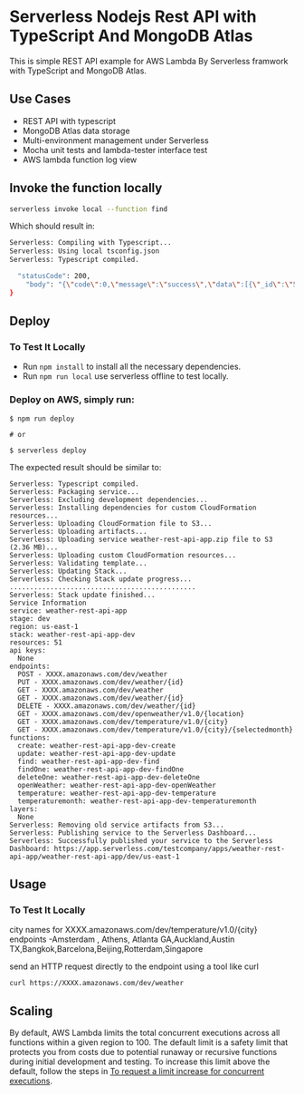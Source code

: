 <!--
title: 'Serverless Nodejs Rest API with TypeScript And MongoDB Atlas'
description: 'This is Weather REST API for AWS Lambda By Serverless framwork with TypeScript and MongoDB Atlas.'
layout: Doc
framework: v1
platform: AWS
language: nodeJS
authorLink: 'https://github.com/teammob'
authorName: 'Yucel Zengin'
-->
# Serverless Nodejs Rest API with TypeScript And MongoDB Atlas

This is simple REST API example for AWS Lambda By Serverless framwork with TypeScript and MongoDB Atlas.

## Use Cases

* REST API with typescript
* MongoDB Atlas data storage
* Multi-environment management under Serverless
* Mocha unit tests and lambda-tester interface test
* AWS lambda function log view

## Invoke the function locally

```bash
serverless invoke local --function find
```

Which should result in:

```bash
Serverless: Compiling with Typescript...
Serverless: Using local tsconfig.json
Serverless: Typescript compiled.

  "statusCode": 200,
    "body": "{\"code\":0,\"message\":\"success\",\"data\":[{\"_id\":\"5ff739d833d3184117c2cdcf\",\"cityId\":2643743,\"country\":\"GB\",\"name\":\"London\",\"coord\":{\"lon\":-0.1257,\"lat\":51.5085},\"weather\":{\"id\":804,\"main\":\"Clouds\",\"description\":\"overcast clouds\"},\"main\":{\"temp\":1.44,\"pressure\":1017,\"humidity\":70,\"temp_min\":0,\"temp_max\":0},\"createdAt\":\"2021-01-07T16:42:00.941Z\",\"__v\":0}]}"
}

```

## Deploy

### To Test It Locally

* Run ```npm install``` to install all the necessary dependencies.
* Run ```npm run local``` use serverless offline to test locally. 

### Deploy on AWS, simply run:

```
$ npm run deploy

# or

$ serverless deploy
```

The expected result should be similar to:

```
Serverless: Typescript compiled.
Serverless: Packaging service...
Serverless: Excluding development dependencies...
Serverless: Installing dependencies for custom CloudFormation resources...
Serverless: Uploading CloudFormation file to S3...
Serverless: Uploading artifacts...
Serverless: Uploading service weather-rest-api-app.zip file to S3 (2.36 MB)...
Serverless: Uploading custom CloudFormation resources...
Serverless: Validating template...
Serverless: Updating Stack...
Serverless: Checking Stack update progress...
..............................................
Serverless: Stack update finished...
Service Information
service: weather-rest-api-app
stage: dev
region: us-east-1
stack: weather-rest-api-app-dev
resources: 51
api keys:
  None
endpoints:
  POST - XXXX.amazonaws.com/dev/weather
  PUT - XXXX.amazonaws.com/dev/weather/{id}
  GET - XXXX.amazonaws.com/dev/weather
  GET - XXXX.amazonaws.com/dev/weather/{id}
  DELETE - XXXX.amazonaws.com/dev/weather/{id}
  GET - XXXX.amazonaws.com/dev/openweather/v1.0/{location}
  GET - XXXX.amazonaws.com/dev/temperature/v1.0/{city}
  GET - XXXX.amazonaws.com/dev/temperature/v1.0/{city}/{selectedmonth}
functions:
  create: weather-rest-api-app-dev-create
  update: weather-rest-api-app-dev-update
  find: weather-rest-api-app-dev-find
  findOne: weather-rest-api-app-dev-findOne
  deleteOne: weather-rest-api-app-dev-deleteOne
  openWeather: weather-rest-api-app-dev-openWeather
  temperature: weather-rest-api-app-dev-temperature
  temperaturemonth: weather-rest-api-app-dev-temperaturemonth
layers:
  None
Serverless: Removing old service artifacts from S3...
Serverless: Publishing service to the Serverless Dashboard...
Serverless: Successfully published your service to the Serverless Dashboard: https://app.serverless.com/testcompany/apps/weather-rest-api-app/weather-rest-api-app/dev/us-east-1

```

## Usage

### To Test It Locally
 city names for XXXX.amazonaws.com/dev/temperature/v1.0/{city} endpoints
  -Amsterdam , Athens, Atlanta GA,Auckland,Austin TX,Bangkok,Barcelona,Beijing,Rotterdam,Singapore

send an HTTP request directly to the endpoint using a tool like curl

```
curl https://XXXX.amazonaws.com/dev/weather
```

## Scaling

By default, AWS Lambda limits the total concurrent executions across all functions within a given region to 100. The default limit is a safety limit that protects you from costs due to potential runaway or recursive functions during initial development and testing. To increase this limit above the default, follow the steps in [To request a limit increase for concurrent executions](http://docs.aws.amazon.com/lambda/latest/dg/concurrent-executions.html#increase-concurrent-executions-limit).
